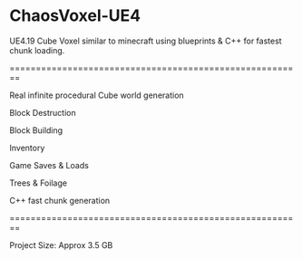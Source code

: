 # ChaosVoxel-UE4
UE4.19 Cube Voxel similar to minecraft using blueprints &amp; C++ for fastest chunk loading. 

========================================================

Real infinite procedural Cube world generation

Block Destruction

Block Building

Inventory

Game Saves & Loads

Trees & Foilage

C++ fast chunk generation

========================================================

Project Size: Approx 3.5 GB
